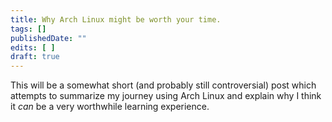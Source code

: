 ```yaml
---
title: Why Arch Linux might be worth your time.
tags: []
publishedDate: ""
edits: [ ]
draft: true
---
```


This will be a somewhat short (and probably still controversial) post which attempts to summarize my journey using Arch Linux and explain why I think it _can_ be a very worthwhile learning experience.
